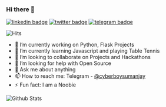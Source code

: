 ### Hi there 👋
[![linkedin badge](https://img.shields.io/badge/Sumanjay-30302f?style=flat&logo=linkedin)](https://www.linkedin.com/in/sumanjay)
[![twitter badge](https://img.shields.io/badge/@Cyberboysj-30302f?style=flat&logo=twitter)](https://twitter.com/cyberboysj)
[![telegram badge](https://img.shields.io/badge/Sumanjay-30302f?style=flat&logo=telegram)](https://t.me/cyberboysumanjay)

![Hits](https://hits.seeyoufarm.com/api/count/incr/badge.svg?url=https://github.com/cyberboysumanjay/)

- 🔭 I’m currently working on Python, Flask Projects
- 🌱 I’m currently learning Javascript and playing Table Tennis
- 👯 I’m looking to collaborate on Projects and Hackathons
- 🤔 I’m looking for help with Open Source
- 💬 Ask me about anything
- 📫 How to reach me: Telegram - [@cyberboysumanjay](https://telegram.dog/cyberboysumanjay)
- ⚡ Fun fact: I am a Noobie

![Github Stats](https://github-readme-stats.vercel.app/api?username=cyberboysumanjay&theme=radical&show_icons=true)
